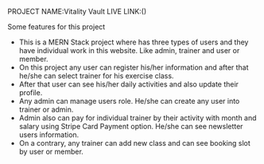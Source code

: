 PROJECT NAME:Vitality Vault
LIVE LINK:()



Some features for this project
- This is a MERN Stack project where has three types of users and they have individual work in this website. Like admin, trainer and user or member.
- On this project any user can register his/her information and after that he/she can select trainer for his  exercise class.
- After that user can see his/her daily activities and also update their profile.
- Any admin can manage users role. He/she can create any user into trainer or admin.
- Admin also can pay for individual trainer by their activity with month and salary using Stripe Card Payment option. He/she can see newsletter users information.
- On a contrary, any trainer can add new class and can see booking slot by user or member.
